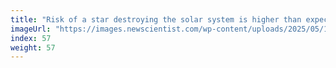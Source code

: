 ```yaml
---
title: "Risk of a star destroying the solar system is higher than expected"
imageUrl: "https://images.newscientist.com/wp-content/uploads/2025/05/15162112/SEI_251246544.jpg?width=788"
index: 57
weight: 57
---
```

